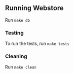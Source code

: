 ## Running Webstore
Run `make db` 

### Testing
To run the tests, run `make tests`

### Cleaning
Run `make clean`